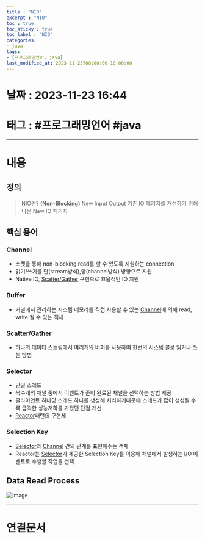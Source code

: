 ```yaml
---
title : "NIO"
excerpt : "NIO"
toc : true
toc_sticky : true
toc_label : "NIO"
categories:
- java
tags:
- [프로그래밍언어, java]
last_modified_at: 2023-11-23T08:00:00-10:00:00
---
```


# 날짜 : 2023-11-23 16:44

# 태그 : #프로그래밍언어 #java
---

# 내용

## 정의
> NIO란?
>**(Non-Blocking)** New Input Output
>기존 IO 패키지를 개선하기 위해 나온 New IO 패키지

## 핵심 용어

### Channel
- 소켓을 통해 non-blocking read를 할 수 있도록 지원하는 connection
- 읽기/쓰기를 단(stream방식),양(channel방식) 방향으로 지원
- Native IO, [Scatter/Gather](#scatter/gather) 구현으로 효율적인 IO 지원

### Buffer
- 커널에서 관리하는 시스템 메모리를 직접 사용할 수 있는 [Channel](#channel)에 의해 read, write 될 수 있는 객체

### Scatter/Gather
- 하나의 데이터 스트림에서 여러개의 버퍼를 사용하여 한번의 시스템 콜로 읽거나 쓰는 방법

### Selector
- 단일 스레드
- 복수개의 채널 중에서 이벤트가 준비 완료된 채널을 선택하는 방법 제공
- 클라이언트 하나당 스레드 하나를 생성해 처리하기때문에 스레드가 많이 생성될 수록 급격한 성능저하를 가졌던 단점 개선
- [Reactor](../../DesignPattern/DesignPattern-Reactor)패턴의 구현체

### Selection Key
- [Selector](#selector)와 [Channel](#channel) 간의 관계를 표현해주는 객체
- Reactor는 [Selector](#selector)가 제공한 Selection Key를 이용해 채널에서 발생하는 I/O 이벤트로 수행할 작업을 선택

## Data Read Process
  
![image](./../../assets/images/../../assets/Images/NIOReadProcess.png)

---

# 연결문서
